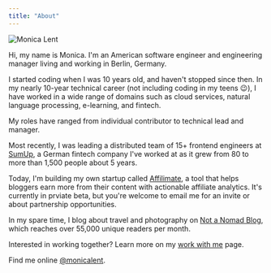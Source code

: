 ```yaml
---
title: "About"
---
```


![Monica Lent](/images/photo-rectangle.jpg)

Hi, my name is Monica. I'm an American software engineer and engineering
manager living and working in Berlin, Germany.

I started coding when I was 10 years old, and haven't stopped since then. In my
nearly 10-year technical career (not including coding in my teens :wink:), I have
worked in a wide range of domains such as cloud services, natural language
processing, e-learning, and fintech.

My roles have ranged from individual contributor to technical lead and manager.

Most recently, I was leading a distributed team of 15+ frontend engineers at
[SumUp](https://sumup.com), a German fintech company I've worked at as it grew
from 80 to more than 1,500 people about 5 years.

Today, I'm building my own startup called [Affilimate](https://affilimate.io), a
tool that helps bloggers earn more from their content with actionable affiliate analytics.
It's currently in prviate beta, but you're welcome to email me for an invite
or about partnership opportunities.

In my spare time, I blog about travel and photography on [Not a Nomad Blog](https://notanomadblog.com),
which reaches over 55,000 unique readers per month.

Interested in working together? Learn more on my [work with me](/work-with-me) page.

Find me online [@monicalent](https://twitter.com/monicalent).
